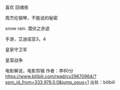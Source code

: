 喜欢 回魂夜

周杰伦钢琴，不能说的秘密



snow rain.    潜伏之赤途



手游，艾迪诺亚3，4

皇家守卫军

皇室战争



电影解说，电影剪辑 作者：李80分 https://www.bilibili.com/read/cv29670964/?spm_id_from=333.976.0.0&jump_opus=1 出处：bilibili